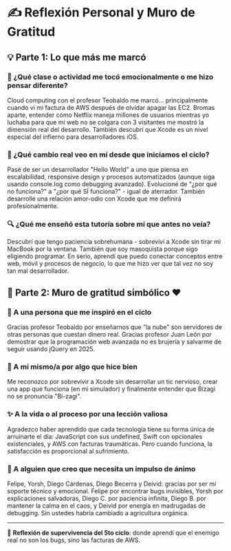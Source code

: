 # ✍️ Reflexión Personal y Muro de Gratitud

## 💡 Parte 1: Lo que más me marcó

### 💬 ¿Qué clase o actividad me tocó emocionalmente o me hizo pensar diferente?
Cloud computing con el profesor Teobaldo me marcó... principalmente cuando vi mi factura de AWS después de olvidar apagar las EC2. Bromas aparte, entender cómo Netflix maneja millones de usuarios mientras yo luchaba para que mi web no se colgara con 3 visitantes me mostró la dimensión real del desarrollo. También descubrí que Xcode es un nivel especial del infierno para desarrolladores iOS.

### 🔄 ¿Qué cambio real veo en mí desde que iniciamos el ciclo?
Pasé de ser un desarrollador "Hello World" a uno que piensa en escalabilidad, responsive design y procesos automatizados (aunque siga usando console.log como debugging avanzado). Evolucioné de "¿por qué no funciona?" a "¿por qué SÍ funciona?" - igual de aterrador. También desarrollé una relación amor-odio con Xcode que me definirá profesionalmente.

### 🔍 ¿Qué me enseñó esta tutoría sobre mí que antes no veía?
Descubrí que tengo paciencia sobrehumana - sobreviví a Xcode sin tirar mi MacBook por la ventana. También que soy masoquista porque sigo eligiendo programar. En serio, aprendí que puedo conectar conceptos entre web, móvil y procesos de negocio, lo que me hizo ver que tal vez no soy tan mal desarrollador.

## 🧱 Parte 2: Muro de gratitud simbólico ❤️

### 👤 A una persona que me inspiró en el ciclo
Gracias profesor Teobaldo por enseñarnos que "la nube" son servidores de otras personas que cuestan dinero real. Gracias profesor Juan León por demostrar que la programación web avanzada no es brujería y salvarme de seguir usando jQuery en 2025.

### 🧠 A mí mismo/a por algo que hice bien
Me reconozco por sobrevivir a Xcode sin desarrollar un tic nervioso, crear una app que funciona (en mi simulador) y finalmente entender que Bizagi no se pronuncia "Bi-zagi".

### ✨ A la vida o al proceso por una lección valiosa
Agradezco haber aprendido que cada tecnología tiene su forma única de arruinarte el día: JavaScript con sus undefined, Swift con opcionales existenciales, y AWS con facturas traumáticas. Pero cuando funciona, la satisfacción es proporcional al sufrimiento.

### 🌱 A alguien que creo que necesita un impulso de ánimo
Felipe, Yorsh, Diego Cárdenas, Diego Becerra y Deivid: gracias por ser mi soporte técnico y emocional. Felipe por encontrar bugs invisibles, Yorsh por explicaciones salvadoras, Diego C. por paciencia infinita, Diego B. por mantener la calma en el caos, y Deivid por energía en madrugadas de debugging. Sin ustedes habría cambiado a agricultura orgánica.

---

💭 **Reflexión de supervivencia del 5to ciclo**: donde aprendí que el enemigo real no son los bugs, sino las facturas de AWS.
